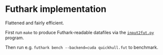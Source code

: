 # Futhark implementation

Flattened and fairly efficient.

First run `make` to produce Futhark-readable datafiles via the
[`input2fut.py`](input2fut.py) program.

Then run e.g. `futhark bench --backend=cuda quickhull.fut` to
benchmark.
